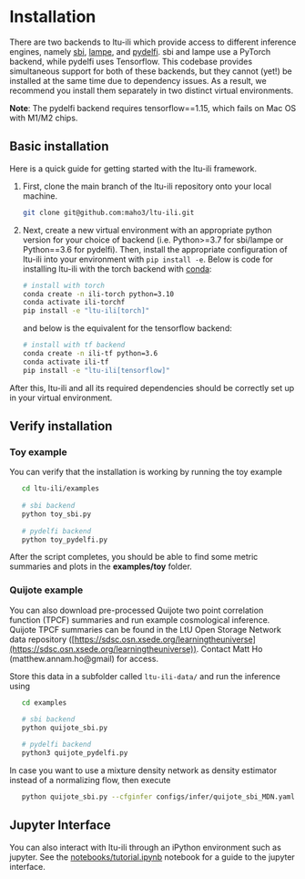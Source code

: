 Installation
============

There are two backends to ltu-ili which provide access to different inference engines, namely [sbi](https://github.com/mackelab/sbi), [lampe](https://lampe.readthedocs.io/en/stable/index.html), and [pydelfi](https://github.com/justinalsing/pydelfi). sbi and lampe use a PyTorch backend, while pydelfi uses Tensorflow. This codebase provides simultaneous support for both of these backends, but they cannot (yet!) be installed at the same time due to dependency issues. As a result, we recommend you install them separately in two distinct virtual environments.

**Note**: The pydelfi backend requires tensorflow==1.15, which fails on Mac OS with M1/M2 chips.

## Basic installation

Here is a quick guide for getting started with the ltu-ili framework.

1. First, clone the main branch of the ltu-ili repository onto your local machine.
    ```bash
    git clone git@github.com:maho3/ltu-ili.git
    ```
2. Next, create a new virtual environment with an appropriate python version for your choice of backend (i.e. Python>=3.7 for sbi/lampe or Python==3.6 for pydelfi). Then, install the appropriate configuration of ltu-ili into your environment with `pip install -e`. Below is code for installing ltu-ili with the torch backend with [conda](https://docs.anaconda.com/):
    ```bash
    # install with torch
    conda create -n ili-torch python=3.10
    conda activate ili-torchf
    pip install -e "ltu-ili[torch]"
    ```
    and below is the equivalent for the tensorflow backend:
    ```bash
    # install with tf backend
    conda create -n ili-tf python=3.6
    conda activate ili-tf
    pip install -e "ltu-ili[tensorflow]"
    ```

After this, ltu-ili and all its required dependencies should be correctly set up in your virtual environment.
## Verify installation

### Toy example
You can verify that the installation is working by running the toy example
```bash
   cd ltu-ili/examples
   
   # sbi backend
   python toy_sbi.py
   
   # pydelfi backend 
   python toy_pydelfi.py
```
After the script completes, you should be able to find some metric summaries and plots in the **examples/toy** folder.

### Quijote example
You can also download pre-processed Quijote two point correlation function (TPCF) summaries and run example cosmological inference. Quijote TPCF summaries can be found in the LtU Open Storage Network data repository ([https://sdsc.osn.xsede.org/learningtheuniverse](https://sdsc.osn.xsede.org/learningtheuniverse)). Contact Matt Ho (matthew.annam.ho@gmail) for access.

Store this data in a subfolder called `ltu-ili-data/` and run the inference using
```bash
   cd examples
   
   # sbi backend
   python quijote_sbi.py 

   # pydelfi backend
   python3 quijote_pydelfi.py
```
In case you want to use a mixture density network as density estimator instead of a normalizing flow, then execute
```bash
   python quijote_sbi.py --cfginfer configs/infer/quijote_sbi_MDN.yaml
```

## Jupyter Interface
You can also interact with ltu-ili through an iPython environment such as jupyter. See the [notebooks/tutorial.ipynb](https://github.com/maho3/ltu-ili/blob/main/notebooks/tutorial.ipynb) notebook for a guide to the jupyter interface.
